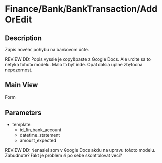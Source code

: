 # Finance/Bank/BankTransaction/AddOrEdit

## Description

Zápis nového pohybu na bankovom účte.

REVIEW DD: Popis vyssie je copy&paste z Google Docs. Ale urcite sa to netyka tohoto modelu. Malo to byt inde. Opat dalsia uplne zbytocna nepozornost.

## Main View

Form

## Parameters

* template:
  * id_fin_bank_account
  * datetime_statement
  * amount_expected

REVIEW DD: Nenasiel som v Google Docs akciu na upravu tohoto modelu. Zabudnute? Fakt je problem si po sebe skontrolovat veci?